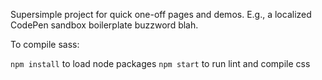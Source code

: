 Supersimple project for quick one-off pages and demos. E.g., a localized CodePen sandbox boilerplate buzzword blah.

To compile sass: 

`npm install` to load node packages
`npm start` to run lint and compile css